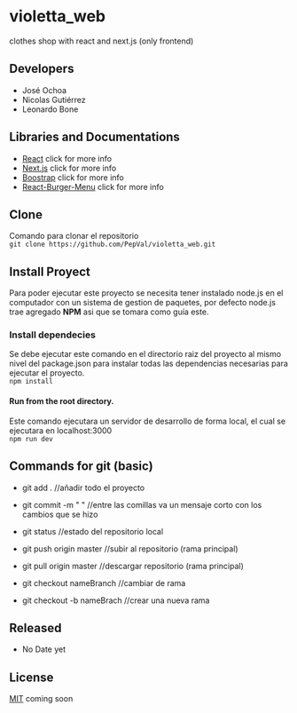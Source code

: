 # violetta_web
clothes shop with react and next.js (only frontend)

## Developers
 - José Ochoa
 - Nicolas Gutiérrez
 - Leonardo Bone

## Libraries and Documentations
 - [React](https://es.reactjs.org/docs/getting-started.html) click for more info
 - [Next.js](https://nextjs.org/docs/getting-started) click for more info
 - [Boostrap](https://getbootstrap.com/docs/4.0/getting-started/introduction/) click for more info
 - [React-Burger-Menu](https://github.com/negomi/react-burger-menu) click for more info

## Clone
Comando para clonar el repositorio\
`git clone https://github.com/PepVal/violetta_web.git`

## Install Proyect
Para poder ejecutar este proyecto se necesita tener instalado node.js en el computador con un sistema de gestion de paquetes, por defecto node.js trae agregado **NPM** asi que se tomara como guía este.

### Install dependecies
Se debe ejecutar este comando en el directorio raiz del proyecto al mismo nivel del package.json para instalar todas las dependencias necesarias para ejecutar el proyecto.\
`npm install`

#### Run from the root directory.
Este comando ejecutara un servidor de desarrollo de forma local, el cual se ejecutara en localhost:3000\
`npm run dev`

## Commands for git (basic)
 - git add . //añadir todo el proyecto

 - git commit -m " " //entre las comillas va un mensaje corto con los cambios que se hizo

 - git status //estado del repositorio local

 - git push origin master //subir al repositorio (rama principal)

 - git pull origin master //descargar repositorio (rama principal)

 - git checkout nameBranch //cambiar de rama

 - git checkout -b nameBrach //crear una nueva rama

## Released
 - No Date yet

## License
[MIT](https://choosealicense.com/licenses/mit/) coming soon
